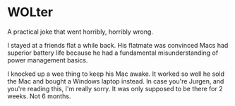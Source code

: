 # WOLter
A practical joke that went horribly, horribly wrong.

I stayed at a friends flat a while back. His flatmate was convinced Macs had superior battery life because he had a fundamental misunderstanding of power management basics.

I knocked up a wee thing to keep his Mac awake. It worked so well he sold the Mac and bought a Windows laptop instead. In case you're Jurgen, and you're reading this, I'm really sorry. It was only supposed to be there for 2 weeks. Not 6 months.

